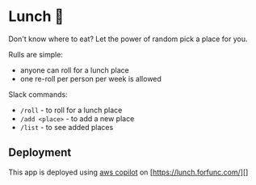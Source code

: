 # Lunch 🎲

Don't know where to eat? Let the power of random pick a place for you.

Rulls are simple:
* anyone can roll for a lunch place
* one re-roll per person per week is allowed

Slack commands:

* `/roll` - to roll for a lunch place
* `/add <place>` - to add a new place
* `/list` - to see added places

## Deployment

This app is deployed using [aws copilot][] on [https://lunch.forfunc.com/][]

[aws copilot]: https://aws.github.io/copilot-cli/
[https://lunch.forfunc.com/]: https://lunch.forfunc.com/
